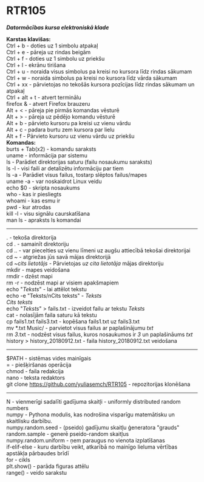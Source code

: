 # RTR105
**_Datormācības kursa elektroniskā klade_**  

**Karstas klavišas:**  
Ctrl + b - doties uz 1 simbolu atpakaļ  
Ctrl + e - pāreja uz rindas beigām  
Ctrl + f - doties uz 1 simbolu uz priekšu  
Ctrl + l - ekrānu tirišana  
Ctrl + u - noraida visus simbolus pa kreisi no kursora līdz rindas sākumam  
Ctrl + w - noraida simbolus pa kreisi no kursora līdz vārda sākumam  
Ctrl + xx - pārvietojas no tekošās kursora pozīcijas līdz rindas sākumam un atpakaļ  
Ctrl + alt + t - atvert terminālu  
firefox & - atvert Firefox brauzeru  
Alt + < - pāreja pie pirmās komandas vēsturē  
Alt + > - pāreja uz pēdējo komandu vēsturē  
Alt + b - pārvieto kursoru pa kreisi uz vienu vārdu  
Alt + c - padara burtu zem kursora par lielu  
Alt + f - Pārvieto kursoru uz vienu vārdu uz priekšu  
**Komandas:**  
burts + Tab(x2) - komandu saraksts  
uname - informācija par sistemu  
ls - Parādiet direktorijas saturu (failu nosaukumu saraksts)  
ls -l - visi faili ar detalizētu informāciju par tiem  
ls -a - Parādiet visus failus, tostarp slēptos failus/mapes  
uname -a - var noskaidrot Linux veidu  
echo $0 - skripta nosaukums  
who - kas ir piesliegts  
whoami - kas esmu ir  
pwd - kur atrodas  
kill -l - visu signālu caurskatīšana  
man ls - apraksts ls komandai  
______________________________________________________________________________
. - tekoša direktorija  
cd . - samainīt direktoriju  
cd .. - var piecelties uz vienu līmeni uz augšu attiecībā tekošai direktorijai  
cd ~ - atgriežas jūs savā mājas direktorijā  
cd ~_cits lietotājs_ - Pārvietojas _uz cita lietotāja_ mājas direktoriju  
mkdir - mapes veidošana  
rmdir - dzēst mapi  
rm -r - nodzēst mapi ar visiem apakšmapiem  
echo "_Teksts_" - lai attēlot tekstu  
echo -e "Teksts/nCits teksts" - _Teksts  
                                 Cits teksts_  
echo "_Teksts_" > fails.txt - izveidot failu ar tekstu _Teksts_  
cat - nolasījām faila saturu kā tekstu  
cp fails1.txt fails3.txt - kopēšana fails1.txt uz fails3.txt  
mv *.txt Music/ - parvietot visus failus ar paplašinājumu _txt_  
rm *3*.txt - nodzēst visus failus, kuros nosaukumos ir _3_ un paplašināums _txt_  
history > history_20180912.txt - faila history_20180912.txt veidošana  
______________________________________________________________________________
$PATH - sistēmas vides mainīgais  
= - piešķiršanas operācija  
chmod - faila redakcija  
nano - teksta redaktors  
git clone https://github.com/yuliasemch/RTR105 - repozitorijas klonēšana  
______________________________________________________________________________
N - vienmerīgi sadalīti gadījuma skaitļi - uniformly distributed random numbers  
numpy - Pythona modulis, kas nodrošina visparīgu matemātisku un skaitlisku darbību.  
numpy.random.seed - (pseido) gadījumu skaitļu ģeneratora "grauds"  
random.sample - generē pseido-random skaitļus  
numpy.random.uniform - ņem paraugus no vienota izplatīšanas  
if-elif-else - kuru darbību veikt, atkarībā no mainīgo lieluma vērtības apstākļa pārbaudes brīdī  
for - cikls  
plt.show() - parāda figuras attēlu  
range() - veido sarakstu  
